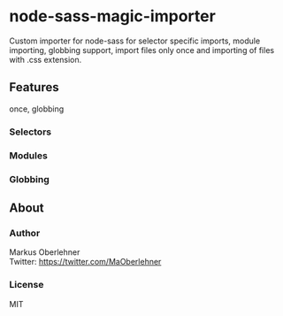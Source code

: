 # node-sass-magic-importer
Custom importer for node-sass for selector specific imports, module importing,
globbing support, import files only once and importing of files with .css
extension.

## Features
once, globbing

### Selectors

### Modules

### Globbing

## About
### Author
Markus Oberlehner  
Twitter: https://twitter.com/MaOberlehner

### License
MIT
